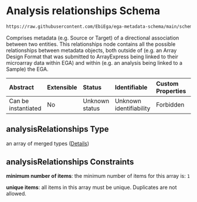 # Analysis relationships Schema

```txt
https://raw.githubusercontent.com/EbiEga/ega-metadata-schema/main/schemas/EGA.analysis.json#/properties/analysisRelationships
```

Comprises metadata (e.g. Source or Target) of a directional association between two entities. This relationships node contains all the possible relationships between metadata objects, both outside of (e.g. an Array Design Format that was submitted to ArrayExpress being linked to their microarray data within EGA) and within (e.g. an analysis being linked to a Sample) the EGA.

| Abstract            | Extensible | Status         | Identifiable            | Custom Properties | Additional Properties | Access Restrictions | Defined In                                                                       |
| :------------------ | :--------- | :------------- | :---------------------- | :---------------- | :-------------------- | :------------------ | :------------------------------------------------------------------------------- |
| Can be instantiated | No         | Unknown status | Unknown identifiability | Forbidden         | Forbidden             | none                | [EGA.analysis.json\*](../../../schemas/EGA.analysis.json "open original schema") |

## analysisRelationships Type

an array of merged types ([Details](ega-10-properties-analysis-relationships-items.md))

## analysisRelationships Constraints

**minimum number of items**: the minimum number of items for this array is: `1`

**unique items**: all items in this array must be unique. Duplicates are not allowed.

